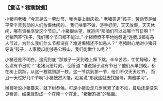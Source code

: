 ### 【童话 * 猪猴割据】

小猪问老猪: “今天是五一劳动节，我也要上街庆祝。” 老猪答道“孩子，劳动节是给平常辛苦劳动的人们放假休闲的。
我们啥事不做，游手好闲，天天放假，天天休闲，哪有资格享受这个节日。” 小猪很失望，就追问“那咱们可以过哪个节日啊？” 
老猪回答“孩子，我们哪个节日都不能过。” 小猪愤愤不平地抱怨道“连傻瓜都有愚人节过，为什么我们什么节都没有？难道懒猪还不如愚人？” 
老猪耐心地对小猪开导说“孩子，人家傻瓜能够愚公移山，我们能做什么呢？”

小猪还是不明白，追究到底 “那猴子一天到晚上蹿下跳，辛辛苦苦，忙忙碌碌，怎么没有节日呢？”老猪沉思片刻，
回答道 “谁说猴子没有节日？他们从早到晚，都在树上跳跃，从这一枝跳到那一枝，这一节跳到那一节，他们不仅天天过节，
而且一天过好几个节啊”小猪恍然大悟，赶紧说“那我这就去找猴哥，向他学习”。

猴哥听说小猪要来，就下树恭候。可是小猪没走几步就累了走不动，最后还是没来见猴哥，结果就形成一个在南一个在北，"猪猴割据"的局面。 
